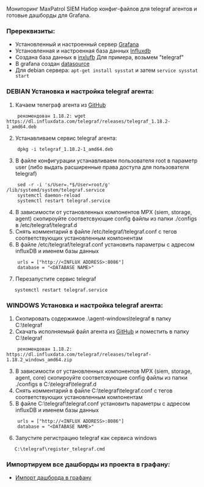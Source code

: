 Мониторинг MaxPatrol SIEM
Набор конфиг-файлов для telegraf агентов и готовые дашборды для Grafana.

### Пререквизиты:
*  Установленный и настроенный сервер [Grafana](https://grafana.com/grafana/download)
*  Установленная и настроенная база данных [Influxdb](https://portal.influxdata.com/downloads)
*  Создана база данных в [inxlufb](https://docs.influxdata.com/influxdb/v1.7/introduction/getting-started/) Для примера, возьмем "telegraf"
*  В grafana cоздан [datasource](https://grafana.com/docs/features/datasources/influxdb/)
*  Для debian сервера: `apt-get install sysstat` и затем `service sysstat start`

### DEBIAN Установка и настройка telegraf агента:
1.  Качаем телеграф агента из [GitHub](https://github.com/influxdata/telegraf/releases)
```    
    рекомендован 1.18.2: wget https://dl.influxdata.com/telegraf/releases/telegraf_1.18.2-1_amd64.deb    
```    
2.  Устанавливаем сервис telegraf агента:
```
    dpkg -i telegraf_1.18.2-1_amd64.deb
```    
3.  В файле конфигурации устанавливаем пользователя root в параметр user (либо выдать расширенные права доступа для пользователя telegraf) 
``` 
    sed -r -i 's/User=.*$/User=root/g'  /lib/systemd/system/telegraf.service
    systemctl daemon-reload
    systemctl restart telegraf.service
```    
4.  В зависимости от установленных компонентов MPX (siem, storage, agent) скопироуйте соответсвующие config файлы из папки ./configs в /etc/telegraf/telegraf.d
5.  Снять комментарий в файле /etc/telegraf/telegraf.conf с тегов соответствующих установленным компонентам
6.  В файле /etc/telegraf/telegraf.conf установить параметры с адресом influxDB и именем базы данных
```
    urls = ["http://<INFLUX ADDRESS>:8086"]
    database = "<DATABASE NAME>"
```    
7. Перезапустите сервис telegraf
```
   systemctl restart telegraf.service   
```   

### WINDOWS Установка и настройка telegraf агента:
1.  Скопировать содержимое .\agent-windows\telegraf в папку C:\telegraf 
2.  Скачать исполняемый файл агента из [GitHub](https://github.com/influxdata/telegraf/releases) и поместить в папку C:\telegraf
```    
    рекомендован 1.18.2: https://dl.influxdata.com/telegraf/releases/telegraf-1.18.2_windows_amd64.zip   
```    
3.  В зависимости от установленных компонентов MPX (siem, storage, agent, core) скопироуйте соответсвующие config файлы из папки ./configs в C:\telegraf\telegraf.d
4.  Снять комментарий в файле C:\telegraf\telegraf.conf с тегов соответствующих установленным компонентам
5.  В файле C:\telegraf\telegraf.conf установить параметры с адресом influxDB и именем базы данных
```
    urls = ["http://<INFLUX ADDRESS>:8086"]
    database = "<DATABASE NAME>"
```    
6. Запустите регистрацию telegraf как сервиса windows
```
   C:\telegraf\register_telegraf.cmd   
```   

### Импортируем все дашборды из проекта в графану:
* [Импорт дашборда в графану](https://grafana.com/docs/reference/export_import/#importing-a-dashboard)
